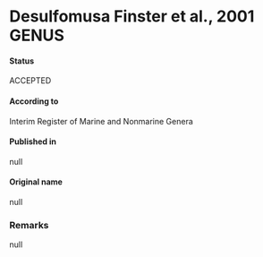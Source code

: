 # Desulfomusa Finster et al., 2001 GENUS

#### Status
ACCEPTED

#### According to
Interim Register of Marine and Nonmarine Genera

#### Published in
null

#### Original name
null

### Remarks
null